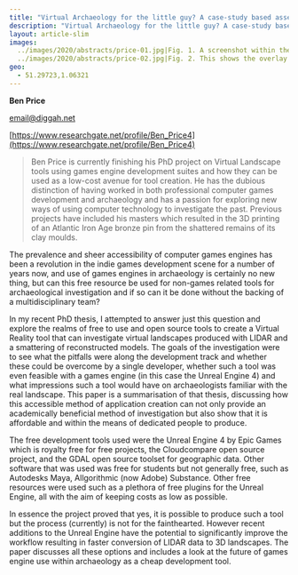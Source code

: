 ```yaml
---
title: "Virtual Archaeology for the little guy? A case-study based assessment of the feasibility and sustainability of minimal resource VR modelling and its applicability to small-scale archaeological research"
description: "Virtual Archaeology for the little guy? A case-study based assessment of the feasibility and sustainability of minimal resource VR modelling and its applicability to small-scale archaeological research"
layout: article-slim
images:
  ../images/2020/abstracts/price-01.jpg|Fig. 1. A screenshot within the Unreal Engine showing the reconstructed broch structure sitting within the unusually shaped ditch. Broch-ditch
  ../images/2020/abstracts/price-02.jpg|Fig. 2. This shows the overlay of the interpretive map of the geophysical survey results conducted by ORCA in 2002 & 2007 . This shows the relative positioning of the broch and the ditch in regards to the data. Note the overlay was positioned over the landscape using common elements that showed in both, such as the position of the 'fire pit' in the nearby Stones of Stenness.
geo:
  - 51.29723,1.06321 
---
```


**Ben Price**

[email@diggah.net](email@diggah.net)

[https://www.researchgate.net/profile/Ben_Price4](https://www.researchgate.net/profile/Ben_Price4)

> Ben Price is currently finishing his PhD project on Virtual Landscape tools using games engine development suites and how they can be used as a low-cost avenue for tool creation. He has the dubious distinction of having worked in both professional computer games development and archaeology and has a passion for exploring new ways of using computer technology to investigate the past. Previous projects have included his masters which resulted in the 3D printing of an Atlantic Iron Age bronze pin from the shattered remains of its clay moulds.

The prevalence and sheer accessibility of computer games engines has been a revolution in the indie games development scene for a number of years now, and use of games engines in archaeology is certainly no new thing, but can this free resource be used for non-games related tools for archaeological investigation and if so can it be done without the backing of a multidisciplinary  team?

In my recent PhD thesis, I attempted to answer just this question and explore the realms of free to use and open source tools to create a Virtual Reality tool that can investigate virtual landscapes produced with LIDAR and a smattering of reconstructed models. The goals of the investigation were to see what the pitfalls were along the development track and whether these could be overcome by a single developer, whether such a tool was even feasible with a games engine (in this case the Unreal Engine 4) and what impressions such a tool would have on archaeologists familiar with the real landscape. This paper is a summarisation of that thesis, discussing how this accessible method of application creation can not only provide an academically beneficial method of investigation but also show that it is affordable and within the means of dedicated people to produce.

The free development tools used were the Unreal Engine 4 by Epic Games which is royalty  free for free projects, the Cloudcompare open source project, and the GDAL open source  toolset for geographic data. Other software that was used was free for students but not generally free, such as Autodesks Maya, Allgorithmic (now Adobe) Substance. Other free resources were used such as a plethora of free plugins for the Unreal Engine, all with the aim of keeping costs as low as possible. 

In essence the project proved that yes, it is possible to produce such a tool but the process (currently) is not for the fainthearted. However recent additions to the Unreal Engine have the potential to significantly improve the workflow resulting in faster conversion of LIDAR data to 3D landscapes. The paper discusses all these options and includes a look at the future of games engine use within archaeology as a cheap development tool.

